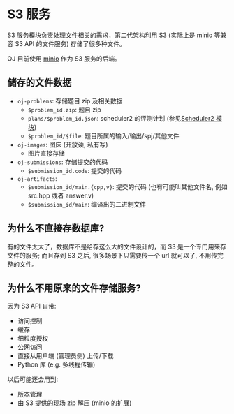# S3 服务

S3 服务模块负责处理文件相关的需求，第二代架构利用 S3
(实际上是 minio 等兼容 S3 API 的文件服务)
存储了很多种文件。

OJ 目前使用 [minio](https://min.io/) 作为 S3 服务的后端。

## 储存的文件数据

- `oj-problems`: 存储题目 zip 及相关数据
  - `$problem_id.zip`: 题目 zip
  - `plans/$problem_id.json`: scheduler2 的评测计划 (参见[Scheduler2 模块](scheduler2.md))
  - `$problem_id/$file`: 题目所属的输入/输出/spj/其他文件
- `oj-images`: 图床 (开放读, 私有写)
  - 图片直接存储
- `oj-submissions`: 存储提交的代码
  - `$submission_id.code`: 提交的代码
- `oj-artifacts`:
  - `$submission_id/main.{cpp,v}`: 提交的代码
    (也有可能叫其他文件名, 例如 src.hpp 或者 answer.v)
  - `$submission_id/main`: 编译出的二进制文件

## 为什么不直接存数据库?

有的文件太大了，数据库不是给存这么大的文件设计的，而 S3
是一个专门用来存文件的服务; 而且存到 S3 之后, 很多场景下只需要传一个
url 就可以了, 不用传完整的文件。

## 为什么不用原来的文件存储服务?

因为 S3 API 自带:

- 访问控制
- 缓存
- 细粒度授权
- 公网访问
- 直接从用户端 (管理员侧) 上传/下载
- Python 库 (e.g. 多线程传输)

以后可能还会用到:

- 版本管理
- 由 S3 提供的现场 zip 解压 (minio 的扩展)
